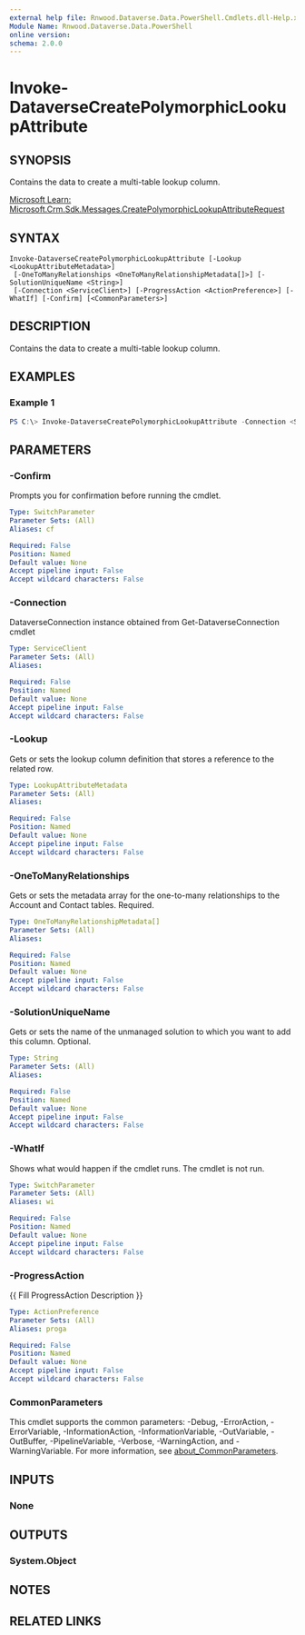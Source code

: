 ```yaml
---
external help file: Rnwood.Dataverse.Data.PowerShell.Cmdlets.dll-Help.xml
Module Name: Rnwood.Dataverse.Data.PowerShell
online version:
schema: 2.0.0
---
```


# Invoke-DataverseCreatePolymorphicLookupAttribute

## SYNOPSIS
Contains the data to create a multi-table lookup column.

[Microsoft Learn: Microsoft.Crm.Sdk.Messages.CreatePolymorphicLookupAttributeRequest](https://learn.microsoft.com/en-us/dotnet/api/microsoft.crm.sdk.messages.CreatePolymorphicLookupAttributeRequest?view=dataverse-sdk-latest)

## SYNTAX

```
Invoke-DataverseCreatePolymorphicLookupAttribute [-Lookup <LookupAttributeMetadata>]
 [-OneToManyRelationships <OneToManyRelationshipMetadata[]>] [-SolutionUniqueName <String>]
 [-Connection <ServiceClient>] [-ProgressAction <ActionPreference>] [-WhatIf] [-Confirm] [<CommonParameters>]
```

## DESCRIPTION
Contains the data to create a multi-table lookup column.

## EXAMPLES

### Example 1
```powershell
PS C:\> Invoke-DataverseCreatePolymorphicLookupAttribute -Connection <ServiceClient> -Lookup <LookupAttributeMetadata> -OneToManyRelationships <OneToManyRelationshipMetadata[]> -SolutionUniqueName <String>
```

## PARAMETERS

### -Confirm
Prompts you for confirmation before running the cmdlet.

```yaml
Type: SwitchParameter
Parameter Sets: (All)
Aliases: cf

Required: False
Position: Named
Default value: None
Accept pipeline input: False
Accept wildcard characters: False
```

### -Connection
DataverseConnection instance obtained from Get-DataverseConnection cmdlet

```yaml
Type: ServiceClient
Parameter Sets: (All)
Aliases:

Required: False
Position: Named
Default value: None
Accept pipeline input: False
Accept wildcard characters: False
```

### -Lookup
Gets or sets the lookup column definition that stores a reference to the related row.

```yaml
Type: LookupAttributeMetadata
Parameter Sets: (All)
Aliases:

Required: False
Position: Named
Default value: None
Accept pipeline input: False
Accept wildcard characters: False
```

### -OneToManyRelationships
Gets or sets the metadata array for the one-to-many relationships to the Account and Contact tables. Required.

```yaml
Type: OneToManyRelationshipMetadata[]
Parameter Sets: (All)
Aliases:

Required: False
Position: Named
Default value: None
Accept pipeline input: False
Accept wildcard characters: False
```

### -SolutionUniqueName
Gets or sets the name of the unmanaged solution to which you want to add this column. Optional.

```yaml
Type: String
Parameter Sets: (All)
Aliases:

Required: False
Position: Named
Default value: None
Accept pipeline input: False
Accept wildcard characters: False
```

### -WhatIf
Shows what would happen if the cmdlet runs. The cmdlet is not run.

```yaml
Type: SwitchParameter
Parameter Sets: (All)
Aliases: wi

Required: False
Position: Named
Default value: None
Accept pipeline input: False
Accept wildcard characters: False
```

### -ProgressAction
{{ Fill ProgressAction Description }}

```yaml
Type: ActionPreference
Parameter Sets: (All)
Aliases: proga

Required: False
Position: Named
Default value: None
Accept pipeline input: False
Accept wildcard characters: False
```

### CommonParameters
This cmdlet supports the common parameters: -Debug, -ErrorAction, -ErrorVariable, -InformationAction, -InformationVariable, -OutVariable, -OutBuffer, -PipelineVariable, -Verbose, -WarningAction, and -WarningVariable. For more information, see [about_CommonParameters](http://go.microsoft.com/fwlink/?LinkID=113216).

## INPUTS

### None
## OUTPUTS

### System.Object
## NOTES

## RELATED LINKS

